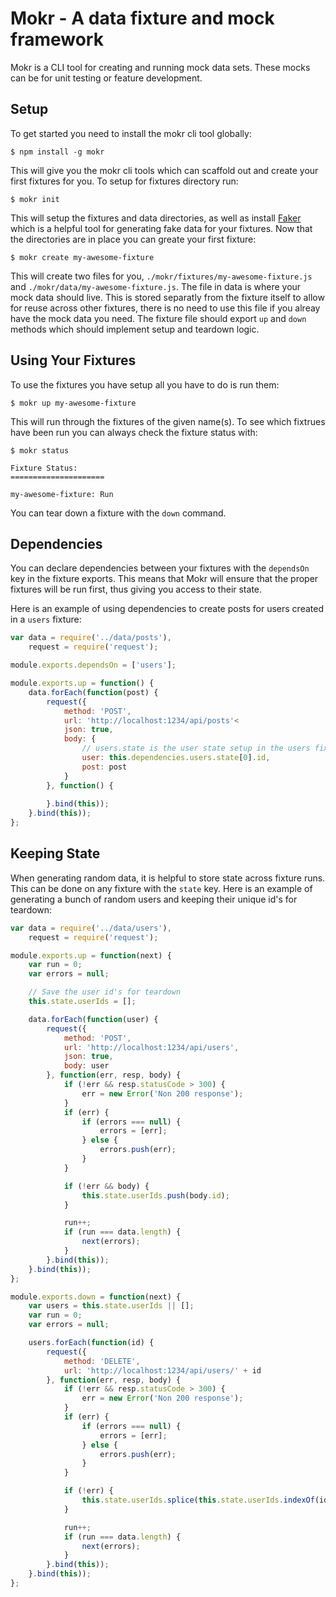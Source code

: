 # Mokr - A data fixture and mock framework

Mokr is a CLI tool for creating and running mock data sets.  These mocks can be for unit testing or feature development.

## Setup

To get started you need to install the mokr cli tool globally:

```
$ npm install -g mokr
```

This will give you the mokr cli tools which can scaffold out and create your first fixtures for you. To setup for fixtures directory run:

```
$ mokr init
```

This will setup the fixtures and data directories, as well as install [Faker](https://github.com/Marak/faker.js) which is a helpful tool for generating fake data for your fixtures.  Now that the directories are in place you can greate your first fixture:

```
$ mokr create my-awesome-fixture
```

This will create two files for you, `./mokr/fixtures/my-awesome-fixture.js` and `./mokr/data/my-awesome-fixture.js`.  The file in data is where your mock data should live.  This is stored separatly from the fixture itself to allow for reuse across other fixtures, there is no need to use this file if you alreay have the mock data you need.  The fixture file should export `up` and `down` methods which should implement setup and teardown logic.

## Using Your Fixtures

To use the fixtures you have setup all you have to do is run them:

```
$ mokr up my-awesome-fixture
```

This will run through the fixtures of the given name(s).  To see which fixtrues have been run you can always check the fixture status with:

```
$ mokr status

Fixture Status:
=====================

my-awesome-fixture: Run
```

You can tear down a fixture with the `down` command.

## Dependencies

You can declare dependencies between your fixtures with the `dependsOn` key in the fixture exports.  This means that Mokr will ensure that the proper fixtures will be run first, thus giving you access to their state.

Here is an example of using dependencies to create posts for users created in a `users` fixture:

```javascript
var data = require('../data/posts'),
	request = require('request');

module.exports.dependsOn = ['users'];

module.exports.up = function() {
	data.forEach(function(post) {
		request({
			method: 'POST',
			url: 'http://localhost:1234/api/posts'<
			json: true,
			body: {
				// users.state is the user state setup in the users fixtures
				user: this.dependencies.users.state[0].id,
				post: post
			}
		}, function() {
			
		}.bind(this));
	}.bind(this));
};

```

## Keeping State

When generating random data, it is helpful to store state across fixture runs.  This can be done on any fixture with the `state` key.  Here is an example of generating a bunch of random users and keeping their unique id's for teardown:

```javascript
var data = require('../data/users'),
	request = require('request');

module.exports.up = function(next) {
	var run = 0;
	var errors = null;

	// Save the user id's for teardown
	this.state.userIds = [];

	data.forEach(function(user) {
		request({
			method: 'POST',
			url: 'http://localhost:1234/api/users',
			json: true,
			body: user
		}, function(err, resp, body) {
			if (!err && resp.statusCode > 300) {
				err = new Error('Non 200 response');
			}
			if (err) {
				if (errors === null) {
					errors = [err];
				} else {
					errors.push(err);
				}
			}

			if (!err && body) {
				this.state.userIds.push(body.id);
			}

			run++;
			if (run === data.length) {
				next(errors);
			}
		}.bind(this));
	}.bind(this));
};

module.exports.down = function(next) {
	var users = this.state.userIds || [];
	var run = 0;
	var errors = null;

	users.forEach(function(id) {
		request({
			method: 'DELETE',
			url: 'http://localhost:1234/api/users/' + id
		}, function(err, resp, body) {
			if (!err && resp.statusCode > 300) {
				err = new Error('Non 200 response');
			}
			if (err) {
				if (errors === null) {
					errors = [err];
				} else {
					errors.push(err);
				}
			}

			if (!err) {
				this.state.userIds.splice(this.state.userIds.indexOf(id), 1);
			}

			run++;
			if (run === data.length) {
				next(errors);
			}
		}.bind(this));
	}.bind(this));
};
```
